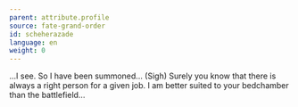 ```yaml
---
parent: attribute.profile
source: fate-grand-order
id: scheherazade
language: en
weight: 0
---
```


…I see.
So I have been summoned… (Sigh)
Surely you know that there is always a right person for a given job.
I am better suited to your bedchamber than the battlefield…
